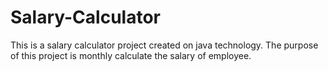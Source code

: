 # Salary-Calculator
This is a salary calculator project created on java technology. The purpose of this project is monthly calculate the salary of employee.
